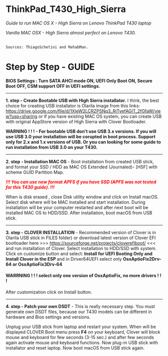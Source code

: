 # ThinkPad_T430_High_Sierra
<i>Guide to run MAC OS X - High Sierra on Lenovo ThinkPad T430 laptop

Vanilla MAC OSX - High Sierra almost perfect on Lenovo T430.</i>
<br><br>

<code>Sources: ThiagoSchetini and RehabMan.</code>


<h1>Step by Step - GUIDE</h1>

<b>BIOS Settings : Turn SATA AHCI mode ON, UEFI Only Boot ON, Secure Boot OFF, CSM support OFF in UEFI settings. </b><hr>

<b>1. step - Create Bootable USB with High Sierra installator.</b> I think, the best choice for  creating USB installator is Olarila image from this links: https://drive.google.com/file/d/1XIeW2LCRZPSNq3_RiTvefAGIT_2fGfaW/view?usp=sharing
or if you have existing MAC OS system, you can create USB with original AppStore version of High Sierra with  Clover Bootloader. 

<b>WARNING ! ! ! - For bootable USB don't use USB 3.x versions.  If you will use USB 3.0 your  installation will be corupted in boot process. Support only for 2.x and  1.x versions of USB. Or you can looking for some guide to run installation from USB 3.0 on your T430.</b>

<hr>

<b>2. step - Installation MAC OS</b> - Boot installation from created USB stick, and format your SSD / HDD  as MAC OS Extended (Journaled)- [HSF] with scheme GUID Partition Map. 

<font color="red"><b><i>!!! You can use new format APFS if you have SSD (APFS was not tested for this T430 guide). !!!</i></b></font>

When is disk erased , close Disk utility window and click on Install macOS. Select disk where will be MAC installed and start            installation.  During installation will be your computer restarted and after next boot will be installed MAC OS to HDD/SSD. After        installation, boot macOS from USB stick. 


<hr>

<b>3. step - CLOVER INSTALLATION</b> - Recommended version of Clover is in Olarila USB stick in FILES folder) or download latest version of Clover EFI bootloader here >>> https://sourceforge.net/projects/cloverefiboot/  <<< and run installation of Clover. Select installation to HDD/SSD with system. 
Click on customize button  and select:  <b>Install for UEFI Booting Only and Install Clover in the ESP </b> and in Driver64UEFI select only <b>OsxAptioFix2Drv-64 or OsxAptioFix3Drv-64</b> 
<h4>WARRNING ! ! ! select only one version of OsxAptioFix, no more drivers ! ! !</h4>
After customization click on Install button. 
<hr>

<b>4. step - Patch your own DSDT</b> - This is really necessary step. You must generate own DSDT files, because our T430 models can be different in hardware and Bios settings and versions. 

Unplug your USB stick from laptop and restart your system. 
When will be displayed CLOVER Boot menu press <b>F4</b> on your keyboard, Clover will block mouse and keyboard for few seconds (3-15 sec.) and after few seconds again activate mouse and keyboard functions. Now plug-in USB stick with installator and reset laptop.
Now boot macOS from USB stick again. 




  
